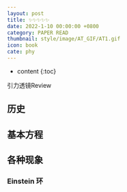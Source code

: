 ```yaml
---
layout: post
title: ✨✨✨✨✨
date: 2022-1-10 00:00:00 +0800
category: PAPER READ
thumbnail: style/image/AT_GIF/AT1.gif
icon: book
cate: phy
---
```

* content
{:toc}

引力透镜Review

## 历史


## 基本方程


## 各种现象


### Einstein 环












